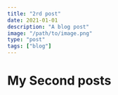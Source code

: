 ```yaml
---
title: "2rd post"
date: 2021-01-01
description: "A blog post"
image: "/path/to/image.png"
type: "post"
tags: ["blog"]
---
```

# My Second posts
